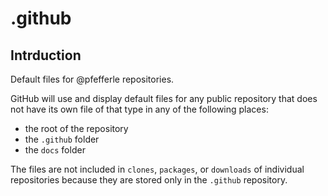 # .github

## Intrduction
Default files for @pfefferle repositories.

GitHub will use and display default files for any public repository that does not have its own file of that type in any of the following places:

- the root of the repository
- the `.github` folder
- the `docs` folder


The files are not included in `clones`, `packages`, or `downloads` of individual repositories because they are stored only in the `.github` repository.

